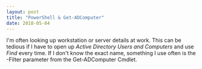 ```yaml
---
layout: post
title: "PowerShell & Get-ADComputer"
date: 2018-05-04
---
```

I'm often looking up workstation or server details at work. This can be tedious if I have to open up *Active Directory Users and Computers* and use *Find* every time. If I don't know the exact name, something I use often is the -Filter parameter from the Get-ADComputer Cmdlet. 
